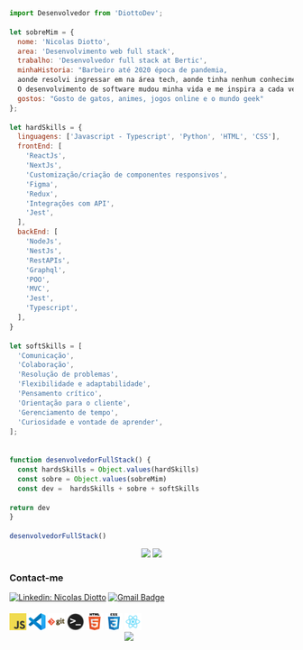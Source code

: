  
  ```js
import Desenvolvedor from 'DiottoDev';

let sobreMim = {
    nome: 'Nicolas Diotto',
    area: 'Desenvolvimento web full stack',
    trabalho: 'Desenvolvedor full stack at Bertic',
    minhaHistoria: "Barbeiro até 2020 época de pandemia, 
    aonde resolvi ingressar em na área tech, aonde tinha nenhum conhecimento, mas era fascinado. 
    O desenvolvimento de software mudou minha vida e me inspira a cada vez mais a novos desafios.",
    gostos: "Gosto de gatos, animes, jogos online e o mundo geek"
  };

let hardSkills = {
    linguagens: ['Javascript - Typescript', 'Python', 'HTML', 'CSS'],
    frontEnd: [
      'ReactJs',
      'NextJs',
      'Customização/criação de componentes responsivos',
      'Figma',
      'Redux',
      'Integrações com API',
      'Jest',
    ],
    backEnd: [
      'NodeJs',
      'NestJs',
      'RestAPIs',
      'Graphql',
      'POO',
      'MVC',
      'Jest',
      'Typescript',
    ],
  }
  
  let softSkills = [
    'Comunicação',
    'Colaboração',
    'Resolução de problemas',
    'Flexibilidade e adaptabilidade',
    'Pensamento crítico',
    'Orientação para o cliente',
    'Gerenciamento de tempo',
    'Curiosidade e vontade de aprender',
  ];
  
  
  function desenvolvedorFullStack() {
    const hardsSkills = Object.values(hardSkills)
    const sobre = Object.values(sobreMim)
    const dev =  hardsSkills + sobre + softSkills 
  
  return dev
  }
  
  desenvolvedorFullStack()
```
<div align="center">
  <img height="180em" src="https://github-readme-stats.vercel.app/api?username=Diotto6&show_icons=true&theme=tokyonight&include_all_commits=true&count_private=true"/>
  <img height="180em" src="https://github-readme-stats.vercel.app/api/top-langs/?username=Diotto6&layout=compact&langs_count=7&theme=tokyonight"/>
</div>
<h3> Contact-me </h3>

[![Linkedin: Nicolas Diotto](https://img.shields.io/badge/-NicolasDiotto-blue?style=flat-square&logo=Linkedin&logoColor=white&link=https://www.linkedin.com/in/nicolas-diotto-741404218/)](https://www.linkedin.com/in/nicolas-diotto-741404218/)
[![Gmail Badge](https://img.shields.io/badge/-nicolasdiottodev@gmail.com-006bed?style=flat-square&logo=Gmail&logoColor=white&link=mailto:nicolasdiottodev@gmail.com)](mailto:nicolasdiottodev@gmail.com)

<div style="margin-top:20px;">
<code><img height="30" src="https://raw.githubusercontent.com/github/explore/80688e429a7d4ef2fca1e82350fe8e3517d3494d/topics/javascript/javascript.png"></code>
<code><img height="30" src="https://raw.githubusercontent.com/github/explore/80688e429a7d4ef2fca1e82350fe8e3517d3494d/topics/visual-studio-code/visual-studio-code.png"></code>
<code><img height="30" src="https://raw.githubusercontent.com/github/explore/80688e429a7d4ef2fca1e82350fe8e3517d3494d/topics/git/git.png"></code>
<code><img height="30" src="https://raw.githubusercontent.com/github/explore/80688e429a7d4ef2fca1e82350fe8e3517d3494d/topics/terminal/terminal.png"></code>
<code><img height="30" src="https://raw.githubusercontent.com/github/explore/80688e429a7d4ef2fca1e82350fe8e3517d3494d/topics/html/html.png"></code>
<code><img height="30" src="https://raw.githubusercontent.com/github/explore/80688e429a7d4ef2fca1e82350fe8e3517d3494d/topics/css/css.png"></code>
<code><img height="30" src="https://raw.githubusercontent.com/github/explore/80688e429a7d4ef2fca1e82350fe8e3517d3494d/topics/react/react.png"></code>
<img align="right" width="300" src="https://i2.wp.com/allhtaccess.info/wp-content/uploads/2018/03/programming.gif?fit=1281%2C716&ssl=1" />
 </div>
